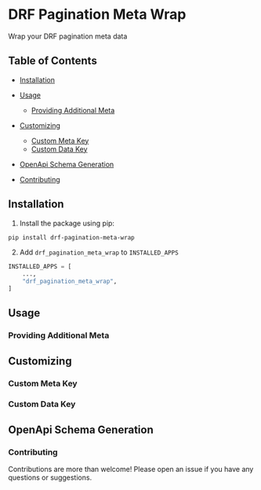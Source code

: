 # DRF Pagination Meta Wrap
Wrap your DRF pagination meta data

## Table of Contents

- [Installation](#installation)
- [Usage](#usage)
    - [Providing Additional Meta](#providing-additional-meta)
- [Customizing](#customizing)
  - [Custom Meta Key](#custom-meta-key)
  - [Custom Data Key](#custom-data-key)
  
- [OpenApi Schema Generation](#openapi-schema-generation)
- [Contributing](#contributing)


## Installation
1. Install the package using pip:

```bash
pip install drf-pagination-meta-wrap
```

2. Add `drf_pagination_meta_wrap` to `INSTALLED_APPS`
```python
INSTALLED_APPS = [
    ...,
    "drf_pagination_meta_wrap",
]
```


## Usage

### Providing Additional Meta


## Customizing

### Custom Meta Key

### Custom Data Key

## OpenApi Schema Generation

### Contributing
Contributions are more than welcome! Please open an issue if you have any questions or suggestions.